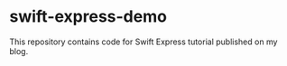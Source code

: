 # swift-express-demo
This repository contains code for Swift Express tutorial published on my blog. 
